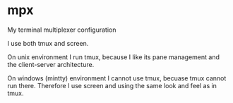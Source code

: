mpx
===

My terminal multiplexer configuration

I use both tmux and screen.

On unix environment I run tmux, because I like its pane management and the client-server architecture.

On windows (mintty) environment I cannot use tmux, becuase tmux cannot run there. Therefore I use screen and using the same look and feel as in tmux.
